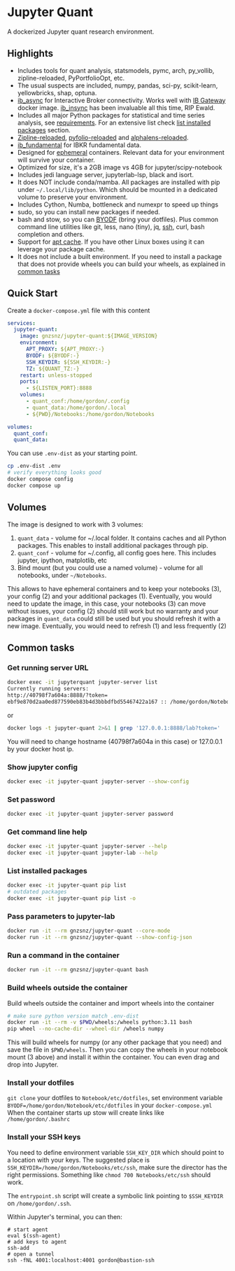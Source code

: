 # Jupyter Quant

A dockerized Jupyter quant research environment.

## Highlights

- Includes tools for quant analysis, statsmodels, pymc, arch, py_vollib,
  zipline-reloaded, PyPortfolioOpt, etc.
- The usual suspects are included, numpy, pandas, sci-py, scikit-learn,
  yellowbricks, shap, optuna.
- [ib_async](https://github.com/ib-api-reloaded/ib_async) for Interactive Broker
  connectivity. Works well with
  [IB Gateway](https://github.com/gnzsnz/ib-gateway-docker) docker image.
  [ib_insync](https://github.com/erdewit/ib_insync/) has been invaluable all
  this time, RIP Ewald.
- Includes all major Python packages for statistical and time series analysis,
  see [requirements](https://github.com/gnzsnz/jupyter-quant/blob/master/requirements.txt).
  For an extensive list check
  [list installed packages](#list-installed-packages) section.
- [Zipline-reloaded](https://github.com/stefan-jansen/zipline-reloaded/),
  [pyfolio-reloaded](https://github.com/stefan-jansen/pyfolio-reloaded)
  and [alphalens-reloaded](https://github.com/stefan-jansen/alphalens-reloaded).
- [ib_fundamental](https://github.com/quantbelt/ib_fundamental) for IBKR
  fundamental data.
- Designed for [ephemeral](https://docs.docker.com/develop/develop-images/dockerfile_best-practices/#create-ephemeral-containers)
  containers. Relevant data for your environment will survive your container.
- Optimized for size, it's a 2GB image vs 4GB for jupyter/scipy-notebook
- Includes jedi language server, jupyterlab-lsp, black and isort.
- It does NOT include conda/mamba. All packages are installed with pip under
  `~/.local/lib/python`. Which should be mounted in a dedicated volume to
  preserve your environment.
- Includes Cython, Numba, bottleneck and numexpr to speed up things
- sudo, so you can install new packages if needed.
- bash and stow, so you can [BYODF](#install-your-dotfiles) (bring your
  dotfiles). Plus common command line utilities like git, less, nano (tiny), jq,
  [ssh](#install-your-ssh-keys), curl, bash completion and others.
- Support for [apt cache](https://github.com/gnzsnz/apt-cacher-ng). If you have
  other Linux boxes using it can leverage your package cache.
- It does not include a built environment. If you need to install a package
  that does not provide wheels you can build your wheels, as explained
  in [common tasks](#build-wheels-outside-the-container)

## Quick Start

Create a `docker-compose.yml` file with this content

```yml
services:
  jupyter-quant:
    image: gnzsnz/jupyter-quant:${IMAGE_VERSION}
    environment:
      APT_PROXY: ${APT_PROXY:-}
      BYODF: ${BYODF:-}
      SSH_KEYDIR: ${SSH_KEYDIR:-}
      TZ: ${QUANT_TZ:-}
    restart: unless-stopped
    ports:
      - ${LISTEN_PORT}:8888
    volumes:
      - quant_conf:/home/gordon/.config
      - quant_data:/home/gordon/.local
      - ${PWD}/Notebooks:/home/gordon/Notebooks

volumes:
  quant_conf:
  quant_data:
```

You can use `.env-dist` as your starting point.

```bash
cp .env-dist .env
# verify everything looks good
docker compose config
docker compose up
```

## Volumes

The image is designed to work with 3 volumes:

1. `quant_data` - volume for ~/.local folder. It contains caches and all Python
   packages. This enables to install additional packages through pip.
2. `quant_conf` - volume for ~/.config, all config goes here. This includes
   jupyter, ipython, matplotlib, etc
3. Bind mount (but you could use a named volume) - volume for all notebooks,
   under `~/Notebooks`.

This allows to have ephemeral containers and to keep your notebooks (3), your
config (2) and your additional packages (1). Eventually, you would need to
update the image, in this case, your notebooks (3) can move without issues,
your config (2) should still work but no warranty and your packages in
`quant_data` could still be used but you should refresh it with a new image.
Eventually, you would need to refresh (1) and less frequently (2)

## Common tasks

### Get running server URL

```bash
docker exec -it jupyterquant jupyter-server list
Currently running servers:
http://40798f7a604a:8888/?token=
ebf9e870d2aa0ed877590eb83b4d3bbbdfbd55467422a167 :: /home/gordon/Notebooks
```

or

```bash
docker logs -t jupyter-quant 2>&1 | grep '127.0.0.1:8888/lab?token='
```

You will need to change hostname (40798f7a604a in this case) or 127.0.0.1 by
your docker host ip.

### Show jupyter config

```bash
docker exec -it jupyter-quant jupyter-server --show-config
```

### Set password

```bash
docker exec -it jupyter-quant jupyter-server password
```

### Get command line help

```bash
docker exec -it jupyter-quant jupyter-server --help
docker exec -it jupyter-quant jupyter-lab --help
```

### List installed packages

```bash
docker exec -it jupyter-quant pip list
# outdated packages
docker exec -it jupyter-quant pip list -o
```

### Pass parameters to jupyter-lab

```bash
docker run -it --rm gnzsnz/jupyter-quant --core-mode
docker run -it --rm gnzsnz/jupyter-quant --show-config-json
```

### Run a command in the container

```bash
docker run -it --rm gnzsnz/jupyter-quant bash
```

### Build wheels outside the container

Build wheels outside the container and import wheels into the container

```bash
# make sure python version match .env-dist
docker run -it --rm -v $PWD/wheels:/wheels python:3.11 bash
pip wheel --no-cache-dir --wheel-dir /wheels numpy
```

This will build wheels for numpy (or any other package that you need) and save
the file in `$PWD/wheels`. Then you can copy the wheels in your notebook mount
(3 above) and install it within the container. You can even drag and drop into
Jupyter.

### Install your dotfiles

`git clone` your dotfiles to `Notebook/etc/dotfiles`, set environment variable
`BYODF=/home/gordon/Notebook/etc/dotfiles` in your `docker-compose.yml` When
the container starts up stow will create links like `/home/gordon/.bashrc`

### Install your SSH keys

You need to define environment variable `SSH_KEY_DIR` which should point to a
location with your keys. The suggested place is
`SSH_KEYDIR=/home/gordon/Notebooks/etc/ssh`, make sure the director has the
right permissions. Something like `chmod 700 Notebooks/etc/ssh` should work.

The `entrypoint.sh` script will create a symbolic link pointing to
`$SSH_KEYDIR` on `/home/gordon/.ssh`.

Within Jupyter's terminal, you can then:

```shell
# start agent
eval $(ssh-agent)
# add keys to agent
ssh-add
# open a tunnel
ssh -fNL 4001:localhost:4001 gordon@bastion-ssh
```
